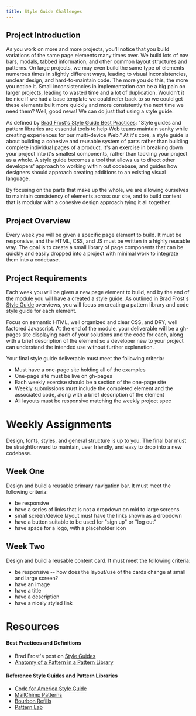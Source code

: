 ```yaml
---
title: Style Guide Challenges
---
```


## Project Introduction

As you work on more and more projects, you'll notice that you build variations of the same page elements many times over. We build lots of nav bars, modals, tabbed information, and other common layout structures and patterns. On large projects, we may even build the same type of elements numerous times in slightly different ways, leading to visual inconsistencies, unclear design, and hard-to-maintain code. The more you do this, the more you notice it. Small inconsistencies in implementation can be a big pain on larger projects, leading to wasted time and a lot of duplication. Wouldn't it be nice if we had a base template we could refer back to so we could get these elements built more quickly and more consistently the next time we need them? Well, good news! We can do just that using a style guide.

As defined by [Brad Frost's Style Guide Best Practices](http://bradfrost.com/blog/post/style-guide-best-practices/): "Style guides and pattern libraries are essential tools to help Web teams maintain sanity while creating experiences for our multi-device Web." At it's core, a style guide is about building a cohesive and reusable system of parts rather than building complete individual pages of a product. It's an exercise in breaking down your project into it's smallest components, rather than tackling your project as a whole. A style guide becomes a tool that allows us to direct other developers' approach to working within out codebase, and guides how designers should approach creating additions to an existing visual language.

By focusing on the parts that make up the whole, we are allowing ourselves to maintain consistency of elements across our site, and to build content that is modular with a cohesive design approach tying it all together.

## Project Overview

Every week you will be given a specific page element to build. It must be responsive, and the HTML, CSS, and JS must be written in a highly reusable way. The goal is to create a small library of page components that can be quickly and easily dropped into a project with minimal work to integrate them into a codebase.

## Project Requirements

Each week you will be given a new page element to build, and by the end of the module you will have a created a style guide. As outlined in Brad Frost's [Style Guide](http://bradfrost.com/blog/post/style-guides/) overviews, you will focus on creating a pattern library and code style guide for each element.

Focus on semantic HTML, well organized and clear CSS, and DRY, well factored Javascript. At the end of the module, your deliverable will be a gh-pages site displaying each of your solutions and the code for each, along with a brief description of the element so a developer new to your project can understand the intended use without further explanation.

Your final style guide deliverable must meet the following criteria:

- Must have a one-page site holding all of the examples
- One-page site must be live on gh-pages
- Each weekly exercise should be a section of the one-page site
- Weekly submissions must include the completed element and the associated code, along with a brief description of the element
- All layouts must be responsive matching the weekly project spec

# Weekly Assignments

Design, fonts, styles, and general structure is up to you. The final bar must be straightforward to maintain, user friendly, and easy to drop into a new codebase.

## Week One

Design and build a reusable primary navigation bar. It must meet the following criteria:

- be responsive
- have a series of links that is not a dropdown on mid to large screens
- small screen/device layout must have the links shown as a dropdown
- have a button suitable to be used for "sign up" or "log out"
- have space for a logo, with a placeholder icon

## Week Two

Design and build a reusable content card. It must meet the following criteria:

- be responsive -- how does the layout/use of the cards change at small and large screen?
- have an image
- have a title
- have a description
- have a nicely styled link

# Resources

#### Best Practices and Definitions
- Brad Frost's post on [Style Guides](http://bradfrost.com/blog/post/style-guides/)
- [Anatomy of a Pattern in a Pattern Library](http://bradfrost.com/blog/post/anatomy-of-a-pattern-in-a-pattern-library/)

#### Reference Style Guides and Pattern Libraries
- [Code for America Style Guide](http://codeforamerica.clearleft.com/)
- [MailChimp Patterns](http://ux.mailchimp.com/patterns/)
- [Bourbon Refills](http://refills.bourbon.io/)
- [Pattern Lab](http://patternlab.io/)
